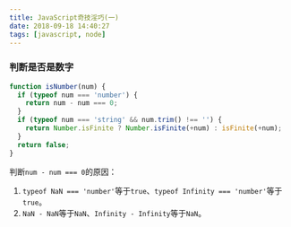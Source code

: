 ```yaml
---
title: JavaScript奇技淫巧(一)
date: 2018-09-18 14:40:27
tags: [javascript, node]
---
```

### 判断是否是数字
```js
function isNumber(num) {
  if (typeof num === 'number') {
    return num - num === 0;
  }
  if (typeof num === 'string' && num.trim() !== '') {
    return Number.isFinite ? Number.isFinite(+num) : isFinite(+num);
  }
  return false;
}
```
判断`num - num === 0`的原因：
1. `typeof NaN === 'number'`等于`true`、`typeof Infinity === 'number'`等于`true`。
2. `NaN - NaN`等于`NaN`、`Infinity - Infinity`等于`NaN`。
